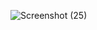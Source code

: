 ![Screenshot (25)](https://github.com/user-attachments/assets/b7d1e6ec-a757-456e-b279-5247876cb9d2)
